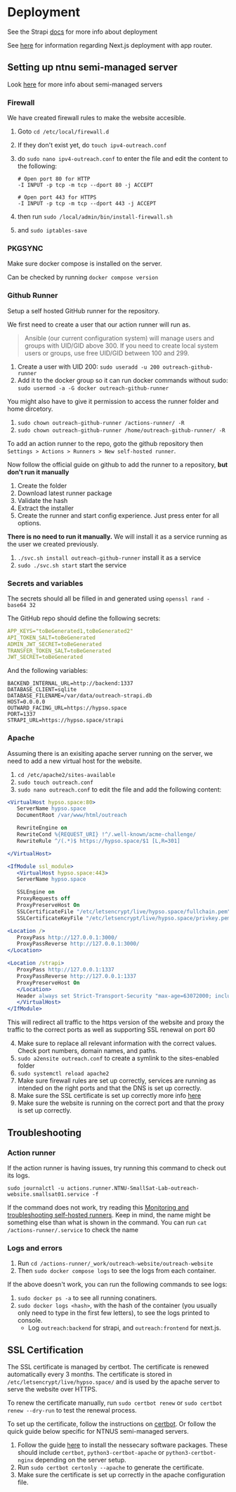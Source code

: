 # Deployment

See the Strapi [docs](https://docs.strapi.io/dev-docs/deployment) for more info about deployment

See [here](https://nextjs.org/docs/app/building-your-application/deploying) for information regarding Next.js deployment with app router.

## Setting up ntnu semi-managed server

Look [here](https://www.ntnu.no/wiki/display/ntnuitubuntu/Semi-managed+Linux+servers) for more info about semi-managed servers

### Firewall

We have created firewall rules to make the website accesible.

1. Goto
   `cd /etc/local/firewall.d`

2. If they don't exist yet, do `touch ipv4-outreach.conf`

3. do `sudo nano ipv4-outreach.conf` to enter the file and edit the content to the following:

   ```
   # Open port 80 for HTTP
   -I INPUT -p tcp -m tcp --dport 80 -j ACCEPT

   # Open port 443 for HTTPS
   -I INPUT -p tcp -m tcp --dport 443 -j ACCEPT
   ```

4. then run `sudo /local/admin/bin/install-firewall.sh`

5. and `sudo iptables-save`

### PKGSYNC

Make sure docker compose is installed on the server.

Can be checked by running `docker compose version`

### Github Runner

Setup a self hosted GitHub runner for the repository.

We first need to create a user that our action runner will run as.

> Ansible (our current configuration system) will manage users and groups with UID/GID above 300. If you need to create local system users or groups, use free UID/GID between 100 and 299.

1. Create a user with UID 200:
   `sudo useradd -u 200 outreach-github-runner`
2. Add it to the docker group so it can run docker commands without sudo:
   `sudo usermod -a -G docker outreach-github-runner`

You might also have to give it permission to access the runner folder and home dircetory.

1. `sudo chown outreach-github-runner /actions-runner/ -R`
2. `sudo chown outreach-github-runner /home/outreach-github-runner/ -R`

To add an action runner to the repo, goto the github repository then `Settings > Actions > Runners > New self-hosted runner`.

Now follow the official guide on github to add the runner to a repository, **but don't run it manually**

1. Create the folder
2. Download latest runner package
3. Validate the hash
4. Extract the installer
5. Create the runner and start config experience. Just press enter for all options.

**There is no need to run it manually.** We will install it as a service running as the user we created previously.

1. `./svc.sh install outreach-github-runner` install it as a service
2. `sudo ./svc.sh start` start the service

### Secrets and variables

The secrets should all be filled in and generated using `openssl rand -base64 32`

The GitHub repo should define the following secrets:

```yaml
APP_KEYS="toBeGenerated1,toBeGenerated2"
API_TOKEN_SALT=toBeGenerated
ADMIN_JWT_SECRET=toBeGenerated
TRANSFER_TOKEN_SALT=toBeGenerated
JWT_SECRET=toBeGenerated
```

And the following variables:

```shell
BACKEND_INTERNAL_URL=http://backend:1337
DATABASE_CLIENT=sqlite
DATABASE_FILENAME=/var/data/outreach-strapi.db
HOST=0.0.0.0
OUTWARD_FACING_URL=https://hypso.space
PORT=1337
STRAPI_URL=https://hypso.space/strapi
```

### Apache

Assuming there is an exisiting apache server running on the server, we need to add a new virtual host for the website.

1.  `cd /etc/apache2/sites-available`
2.  `sudo touch outreach.conf`
3.  `sudo nano outreach.conf` to edit the file and add the following content:

```apache
<VirtualHost hypso.space:80>
   ServerName hypso.space
   DocumentRoot /var/www/html/outreach

   RewriteEngine on
   RewriteCond %{REQUEST_URI} !^/.well-known/acme-challenge/
   RewriteRule ^/(.*)$ https://hypso.space/$1 [L,R=301]

</VirtualHost>

<IfModule ssl_module>
   <VirtualHost hypso.space:443>
   ServerName hypso.space

   SSLEngine on
   ProxyRequests off
   ProxyPreserveHost On
   SSLCertificateFile "/etc/letsencrypt/live/hypso.space/fullchain.pem"
   SSLCertificateKeyFile "/etc/letsencrypt/live/hypso.space/privkey.pem"

<Location />
   ProxyPass http://127.0.0.1:3000/
   ProxyPassReverse http://127.0.0.1:3000/
</Location>

<Location /strapi>
   ProxyPass http://127.0.0.1:1337
   ProxyPassReverse http://127.0.0.1:1337
   ProxyPreserveHost On
   </Location>
   Header always set Strict-Transport-Security "max-age=63072000; includeSubDomains"
   </VirtualHost>
</IfModule>
```
This will redirect all traffic to the https version of the website and proxy the traffic to the correct ports as well as supporting SSL renewal on port 80

4.  Make sure to replace all relevant information with the correct values. Check port numbers, domain names, and paths.
5.  `sudo a2ensite outreach.conf` to create a symlink to the sites-enabled folder
6.  `sudo systemctl reload apache2`
7. Make sure firewall rules are set up correctly, services are running as intended on the right ports and that the DNS is set up correctly.
8. Make sure the SSL certificate is set up correctly more info [here](#ssl-certification)
9. Make sure the website is running on the correct port and that the proxy is set up correctly.


## Troubleshooting

### Action runner

If the action runner is having issues, try running this command to check out its logs.

`sudo journalctl -u actions.runner.NTNU-SmallSat-Lab-outreach-website.smallsat01.service -f`

If the command does not work, try reading this [Monitoring and troubleshooting self-hosted runners](https://docs.github.com/en/actions/hosting-your-own-runners/managing-self-hosted-runners/monitoring-and-troubleshooting-self-hosted-runners).
Keep in mind, the name might be something else than what is shown in the command. You can run `cat /actions-runner/.service` to check the name

### Logs and errors

1. Run `cd /actions-runner/_work/outreach-website/outreach-website`
2. Then `sudo docker compose logs` to see the logs from each container.

If the above doesn't work, you can run the following commands to see logs:

1.  `sudo docker ps -a` to see all running conatiners.
2.  `sudo docker logs <hash>`, with the hash of the container (you usually only need to type in the first few letters), to see the logs printed to console.
    - Log `outreach:backend` for strapi, and `outreach:frontend` for next.js.

## SSL Certification

The SSL certificate is managed by certbot. The certificate is renewed automatically every 3 months. The certificate is stored in `/etc/letsencrypt/live/hypso.space/` and is used by the apache server to serve the website over HTTPS.

To renew the certificate manually, run `sudo certbot renew` or `sudo certbot renew --dry-run` to test the renewal process.

To set up the certificate, follow the instructions on [certbot](https://certbot.eff.org/lets-encrypt/). Or follow the quick guide below specific for NTNUS semi-managed servers.

1. Follow the guide [here](https://www.ntnu.no/wiki/display/ntnuitubuntu/Semi-managed+Linux+servers) to install the nessecary software packages. These should include `certbot`, `python3-certbot-apache` or `python3-certbot-nginx` depending on the server setup.
2. Run `sudo certbot certonly --apache` to generate the certificate.
3. Make sure the certificate is set up correctly in the apache configuration file.